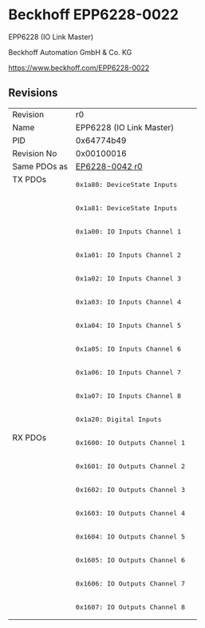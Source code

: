 # Beckhoff EPP6228-0022

EPP6228 (IO Link Master)

Beckhoff Automation GmbH & Co. KG

https://www.beckhoff.com/EPP6228-0022

## Revisions
<table>
<tr >
<td>Revision</td>
<td>r0</td>
</tr>
<tr >
<td>Name</td>
<td>EPP6228 (IO Link Master)</td>
</tr>
<tr >
<td>PID</td>
<td>0x64774b49</td>
</tr>
<tr >
<td>Revision No</td>
<td>0x00100016</td>
</tr>
<tr >
<td>Same PDOs as</td>
<td><a href="EP6228-0042">EP6228-0042 r0</a></td>
</tr>
<tr class="txpdo pdosection">
<td rowspan=11 valign=top>TX PDOs</td>
<td><pre>0x1a80: DeviceState Inputs</pre></td>
<td></td>
</tr>
<tr class="txpdo pdosection">
<td><pre>0x1a81: DeviceState Inputs</pre></td>
</tr>
<tr class="txpdo pdosection">
<td><pre>0x1a00: IO Inputs Channel 1</pre></td>
</tr>
<tr class="txpdo pdosection">
<td><pre>0x1a01: IO Inputs Channel 2</pre></td>
</tr>
<tr class="txpdo pdosection">
<td><pre>0x1a02: IO Inputs Channel 3</pre></td>
</tr>
<tr class="txpdo pdosection">
<td><pre>0x1a03: IO Inputs Channel 4</pre></td>
</tr>
<tr class="txpdo pdosection">
<td><pre>0x1a04: IO Inputs Channel 5</pre></td>
</tr>
<tr class="txpdo pdosection">
<td><pre>0x1a05: IO Inputs Channel 6</pre></td>
</tr>
<tr class="txpdo pdosection">
<td><pre>0x1a06: IO Inputs Channel 7</pre></td>
</tr>
<tr class="txpdo pdosection">
<td><pre>0x1a07: IO Inputs Channel 8</pre></td>
</tr>
<tr class="txpdo pdosection">
<td><pre>0x1a20: Digital Inputs</pre></td>
</tr>
<tr class="rxpdo pdosection">
<td rowspan=8 valign=top>RX PDOs</td>
<td><pre>0x1600: IO Outputs Channel 1</pre></td>
<td></td>
</tr>
<tr class="rxpdo pdosection">
<td><pre>0x1601: IO Outputs Channel 2</pre></td>
</tr>
<tr class="rxpdo pdosection">
<td><pre>0x1602: IO Outputs Channel 3</pre></td>
</tr>
<tr class="rxpdo pdosection">
<td><pre>0x1603: IO Outputs Channel 4</pre></td>
</tr>
<tr class="rxpdo pdosection">
<td><pre>0x1604: IO Outputs Channel 5</pre></td>
</tr>
<tr class="rxpdo pdosection">
<td><pre>0x1605: IO Outputs Channel 6</pre></td>
</tr>
<tr class="rxpdo pdosection">
<td><pre>0x1606: IO Outputs Channel 7</pre></td>
</tr>
<tr class="rxpdo pdosection">
<td><pre>0x1607: IO Outputs Channel 8</pre></td>
</tr>
</table>
